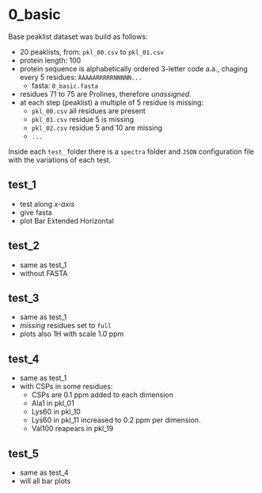 # 0_basic

Base peaklist dataset was build as follows:

- 20 peaklists, from: `pkl_00.csv` to `pkl_01.csv`
- protein length: 100
- protein sequence is alphabetically ordered 3-letter code a.a., chaging every 5 residues: `AAAAARRRRRNNNNN...`
    - fasta: `0_basic.fasta`
- residues 71 to 75 are Prolines, therefore _unassigned_.
- at each step (peaklist) a multiple of 5 residue is missing:
    - `pkl_00.csv` all residues are present
    - `pkl_01.csv` residue 5 is missing
    - `pkl_02.csv` residue 5 and 10 are missing
    - `...`

Inside each `test_` folder there is a `spectra` folder and `JSON` configuration file with the variations of each test.

## test_1

- test along _x-axis_
- give fasta
- plot Bar Extended Horizontal

## test_2

- same as test_1
- without FASTA

## test_3

- same as test_1
- _missing_ residues set to `full`
- plots also 1H with scale 1.0 ppm

## test_4

- same as test_1
- with CSPs in some residues:
    - CSPs are 0.1 ppm added to each dimension
    - Ala1 in pkl_01
    - Lys60 in pkl_10
    - Lys60 in pkl_11 increased to 0.2 ppm per dimension.
    - Val100 reapears in pkl_19

## test_5

- same as test_4
- will all bar plots
